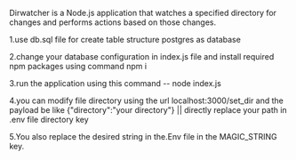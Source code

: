 Dirwatcher is a Node.js application that watches a specified directory for changes and performs actions based on those changes.

1.use db.sql file for create table structure postgres as database

2.change your database configuration in index.js file and install required npm packages using command npm i 

3.run the application using this command  -- node index.js

4.you can modify file directory using the url localhost:3000/set_dir  and the  payload be like {"directory":"your directory"} || directly replace your path in .env file directory key

5.You also replace the desired string in the.Env file in the MAGIC_STRING key.
